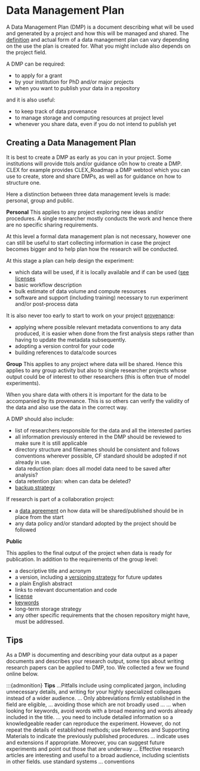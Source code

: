 # Data Management Plan

A Data Management Plan (DMP) is a document describing what will be used and generated by a project and how this will be managed and shared. The [definition](https://ardc.edu.au/resources/aboutdata/data-management-plans/) and actual form of a data management plan can vary depending on the use the plan is created for. What you might include also depends on the project field.

A DMP can be required:

* to apply for a grant
* by your institution for PhD and/or major projects
* when you want to publish your data in a repository

and it is also useful:

* to keep track of data provenance
* to manage storage and computing resources at project level
* whenever you share data, even if you do not intend to publish yet

## Creating a Data Management Plan

It is best to create a DMP as early as you can in your project. Some institutions will provide ttols and/or guidance o0n how to create a DMP.
CLEX for example provides CLEX_Roadmap a DMP webtool which you can use to create, store and share DMPs, as well as for guidance on how to structure one. 

Here a distinction between three data management levels is made: personal, group and public. 

**Personal**
 This applies to any project exploring new ideas and/or procedures. A single researcher mostly conducts the work and hence there are no specific sharing requirements.

At this level a formal data management plan is not necessary, however one can still be useful to start collecting information in case the project becomes bigger and to help plan how the research will be conducted.

At this stage a plan can help design the experiment:

* which data will be used, if it is locally available and if can be used ([see licenses](license.md)
* basic workflow description
* bulk estimate of data volume and compute resources
* software and support (including training) necessary to run experiment and/or post-process data

It is also never too early to start to work on your project [provenance](provenance.md):

* applying where possible relevant metadata conventions to any data produced, it is easier when done from the first analysis steps rather than having to update the metadata subsequently.
* adopting a version control for your code
* building references to data/code sources

**Group**
 This applies to any project where data will be shared. Hence this applies to any group activity but also to single researcher projects whose output could be of interest to other researchers (this is often true of model experiments).

When you share data with others it is important for the data to be accompanied by its provenance. This is so others can verify the validity of the data and also use the data in the correct way.

A DMP should also include:

* list of researchers responsible for the data and all the interested parties
* all information previously entered in the DMP should be reviewed to make sure it is still applicable
* directory structure and filenames should be consistent and follows conventions wherever possible, CF standard should be adopted if not already in use.
* data reduction plan: does all model data need to be saved after analysis?
* data retention plan: when can data be deleted?
* [backup strategy](../tech/backup.md)

If research is part of a collaboration project:

* a [data agreement](collaboration-agreement.md) on how data will be shared/published should be in place from the start
* any data policy and/or standard adopted by the project should be followed

**Public**

 This applies to the final output of the project when data is ready for publication. In addition to the requirements of the group level:

* a descriptive title and acronym
* a version, including a [versioning strategy](../tech/versioning.md) for future updates
* a plain English abstract
* links to relevant documentation and code
* [license](license.md)
* [keywords](../tech/keywords.md)
* long-term storage strategy
* any other specific requirements that the chosen repository might have, must be addressed.

## Tips
As a DMP is documenting and describing your data output as a paper documents and describes your research output, some tips about writing research papers can be applied to DMP, too. We collected a few we found online below.

:::{admonition} **Tips**
...Pitfalls include using complicated jargon, including unnecessary details, and writing for your highly specialized colleagues instead of a wider audience. ...
Only abbreviations firmly established in the field are eligible, … avoiding those which are not broadly used ...
… when looking for keywords, avoid words with a broad meaning and words already included in the title.
… you need to include detailed information so a knowledgeable reader can reproduce the experiment. However, do not repeat the details of established methods; use References and Supporting Materials to indicate the previously published procedures.
… indicate uses and extensions if appropriate. Moreover, you can suggest future experiments and point out those that are underway ...
Effective research articles are interesting and useful to a broad audience, including scientists in other fields.
use standard systems … conventions
